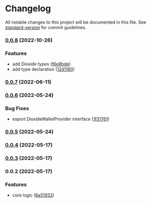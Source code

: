 # Changelog

All notable changes to this project will be documented in this file. See [standard-version](https://github.com/conventional-changelog/standard-version) for commit guidelines.

### [0.0.8](https://github.com/duiyuan/dioxide-provider/compare/v0.0.7...v0.0.8) (2022-10-26)


### Features

* add Dioxide types ([f6e8bde](https://github.com/duiyuan/dioxide-provider/commit/f6e8bded13dd626288f5677868dcf488d04a3266))
* add type declaration ([12d1160](https://github.com/duiyuan/dioxide-provider/commit/12d116079f27a98848ec50c50f7a584debabbbca))

### [0.0.7](https://github.com/duiyuan/dioxide-provider/compare/v0.0.6...v0.0.7) (2022-06-11)

### [0.0.6](https://github.com/duiyuan/dioxide-provider/compare/v0.0.5...v0.0.6) (2022-05-24)


### Bug Fixes

* export DioxideWalletProvider interface ([1f31761](https://github.com/duiyuan/dioxide-provider/commit/1f317610d08b588d88c6ba9565ccc45d31e0fa30))

### [0.0.5](https://github.com/duiyuan/dioxide-provider/compare/v0.0.4...v0.0.5) (2022-05-24)

### [0.0.4](https://github.com/duiyuan/dioxide-provider/compare/v0.0.3...v0.0.4) (2022-05-17)

### [0.0.3](https://github.com/duiyuan/dioxide-provider/compare/v0.0.2...v0.0.3) (2022-05-17)

### 0.0.2 (2022-05-17)


### Features

* core logic ([6a51932](https://github.com/duiyuan/dioxide-provider/commit/6a5193265e39119801e6dedb495ed697c167faca))
